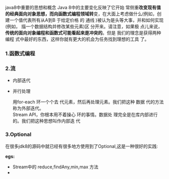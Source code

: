 java8中重要的思想和概念
Java 8中的主要变化反映了它开始  常侧重**改变现有值的经典面向对象思想，而向函数式编程领域转**变，在大面上考虑做什么(例如，创建一个值代表所有从A到B 于给定价格 的 通线 )被认为是头等大事，并和如何实现(例如， 描一个数据结构并修改某些元素)区 分开来。请注意，如果极 点儿来说，**传统的面向对象编程和函数式可能看起来是冲突的**。但是 我们的理念是获得两种编程 式中最好的东西，这样你就有更大的机会为任务找到理想的工具 了。

### 1.函数式编程


### 2.流 

- 内部迭代
- 并行处理

  用for-each 环一个个去 代元素，然后再处理元素。我们把这种 数据 代的方法称为外部迭代。</br>
Stream API，你根本用不着操心 环的事情。数据处 理完全是在库内部进行的。我们把这种思想叫作内部迭 代

### 3.Optional

在很多jdk8的源码中就已经有很多地方使用到了Optional,这是一种很好的实践:

**egs:**
- Stream中的  reduce,findAny,min,max 方法
- 